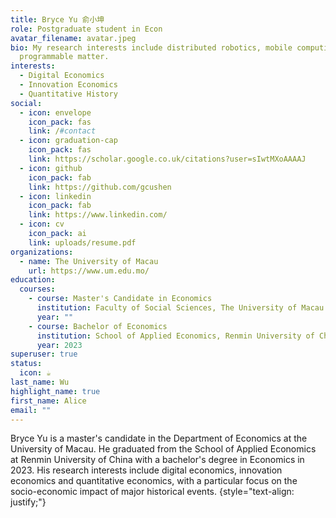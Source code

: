 ```yaml
---
title: Bryce Yu 俞小坤
role: Postgraduate student in Econ
avatar_filename: avatar.jpeg
bio: My research interests include distributed robotics, mobile computing and
  programmable matter.
interests:
  - Digital Economics
  - Innovation Economics
  - Quantitative History
social:
  - icon: envelope
    icon_pack: fas
    link: /#contact
  - icon: graduation-cap
    icon_pack: fas
    link: https://scholar.google.co.uk/citations?user=sIwtMXoAAAAJ
  - icon: github
    icon_pack: fab
    link: https://github.com/gcushen
  - icon: linkedin
    icon_pack: fab
    link: https://www.linkedin.com/
  - icon: cv
    icon_pack: ai
    link: uploads/resume.pdf
organizations:
  - name: The University of Macau
    url: https://www.um.edu.mo/
education:
  courses:
    - course: Master's Candidate in Economics
      institution: Faculty of Social Sciences, The University of Macau
      year: ""
    - course: Bachelor of Economics
      institution: School of Applied Economics, Renmin University of China
      year: 2023
superuser: true
status:
  icon: ☕️
last_name: Wu
highlight_name: true
first_name: Alice
email: ""
---
```

Bryce Yu is a master's candidate in the Department of Economics at the University of Macau. He graduated from the School of Applied Economics at Renmin University of China with a bachelor's degree in Economics in 2023. His research interests include digital economics, innovation economics and quantitative economics, with a particular focus on the socio-economic impact of major historical events.
{style="text-align: justify;"}